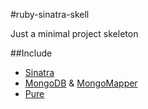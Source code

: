 #ruby-sinatra-skell

Just a minimal project skeleton

##Include

* [Sinatra](http://www.sinatrarb.com/)
* [MongoDB](http://www.mongodb.org/) & [MongoMapper](http://mongomapper.com/)
* [Pure](http://purecss.io/)